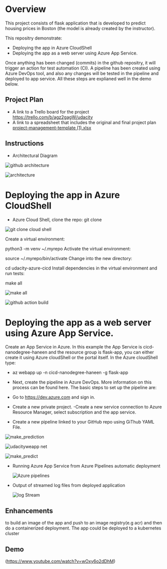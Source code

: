 # Overview

This project consists of flask application that is developed to predict housing prices in Boston (the model is already created by the instructor).

This repositry demonstrate:

* Deploying the app in Azure CloudShell
* Deploying the app as a web server using Azure App Service.

Once anything has been changed (commits) in the github repositry, it will trigger an action for test automation (CI). A pipeline has been created using Azure DevOps tool, and also any changes will be tested in the pipeline and deployed to app service. All these steps are explianed well in the demo below.

## Project Plan

* A link to a Trello board for the project https://trello.com/b/agz2gagW/udacity
* A link to a spreadsheet that includes the original and final project plan [project-management-template (1).xlsx](https://github.com/alka077/CI-CDpipeline2/files/9328481/project-management-template.1.xlsx)


## Instructions

* Architectural Diagram 

![github architecture](https://user-images.githubusercontent.com/106584802/184396323-51fb2546-579e-4ef3-b4a1-47acb5722cb0.PNG)

![architecture](https://user-images.githubusercontent.com/106584802/184396550-01254e7c-5ec3-4b77-8029-d14df6bbcc64.PNG)

# Deploying the app in Azure CloudShell

 * Azure Cloud Shell, clone the repo:
    git clone <repo ssh url>
    
  ![git clone cloud shell](https://user-images.githubusercontent.com/106584802/184396918-0e394417-7c62-4e37-b161-02d2e6bf16d5.PNG)

Create a virtual environment:

python3 -m venv ~/.myrepo
Activate the virtual environment:

source ~/.myrepo/bin/activate
Change into the new directory:

cd udacity-azure-cicd
Install dependencies in the virtual environment and run tests:

make all

![make all](https://user-images.githubusercontent.com/106584802/184397145-af367adc-cab9-4ab4-ba77-c5e3d444e90f.PNG)


![github action build](https://user-images.githubusercontent.com/106584802/184397570-17d08e0e-0e26-4185-af11-a2dab43d3630.PNG)


# Deploying the app as a web server using Azure App Service.
    
Create an App Service in Azure. In this example the App Service is cicd-nanodegree-haneen and the resource group is flask-app, you can either create it using Azure cloudShell or the portal itself. In the Azure cloudShell type:

* az webapp up -n cicd-nanodegree-haneen -g flask-app
* Next, create the pipeline in Azure DevOps. More information on this process can be found here. The basic steps to set up the pipeline are:

* Go to https://dev.azure.com and sign in.
* Create a new private project. -Create a new service connection to Azure Resource Manager, select subscription and the app service.
* Create a new pipeline linked to your GitHub repo using GiThub YAML File.

![make_prediction](https://user-images.githubusercontent.com/106584802/184398667-401105b8-78d5-4a12-a49a-444a6dfb7882.PNG)


![udacityweapp net](https://user-images.githubusercontent.com/106584802/184397286-ebe63c91-75f8-4554-b22a-e66cfa7c4577.PNG)


![make_predict](https://user-images.githubusercontent.com/106584802/184399171-73c74b17-9e20-4e4b-9a17-bd86f97e2947.PNG)

* Running Azure App Service from Azure Pipelines automatic deployment
    
    ![Azure pipelines](https://user-images.githubusercontent.com/106584802/184400414-6f425631-8ca7-47c0-b909-ee35298dba8a.PNG)



* Output of streamed log files from deployed application
    
    ![log Stream](https://user-images.githubusercontent.com/106584802/184400357-a946a8fd-4cfd-4586-92aa-ccef7244620e.PNG)


## Enhancements

to build an image of the app and push to an image registry(e.g acr) and then do a containerized deployment. The app could be deployed to a kubernetes cluster 

## Demo 

(https://www.youtube.com/watch?v=wOxy6o2dDhM)


